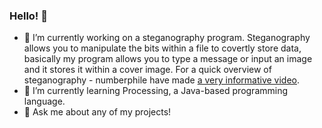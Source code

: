 ### Hello! 👋

- 🔭 I’m currently working on a steganography program. Steganography allows you to manipulate the bits within a file to covertly store data, basically my program allows you to type a message or input an image and it stores it within a cover image. For a quick overview of steganography - numberphile have made  <a href=https://youtu.be/TWEXCYQKyDc>a very informative video</a>.
- 🌱 I’m currently learning Processing, a Java-based programming language.
- 💬 Ask me about any of my projects!
